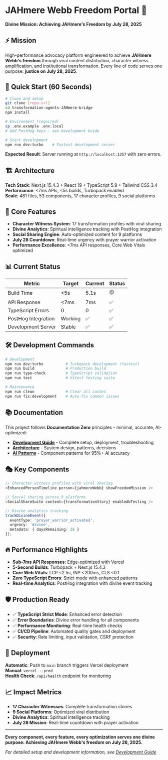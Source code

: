 # JAHmere Webb Freedom Portal 🙏

**Divine Mission: Achieving JAHmere's Freedom by July 28, 2025**

<!-- Deployment test: Secrets configured for divine CI/CD pipeline -->
<!-- Testing preview deployment with new branch: test-deployment-secrets -->

## ⚡ Mission

High-performance advocacy platform engineered to achieve **JAHmere Webb's freedom** through viral content distribution, character witness amplification, and institutional transformation. Every line of code serves one purpose: **justice on July 28, 2025**.

## 🚀 Quick Start (60 Seconds)

```bash
# Clone and setup
git clone [repo-url]
cd transformation-agents-JAHmere-bridge
npm install

# Environment (required)
cp .env.example .env.local
# Add PostHog keys - see Development Guide

# Start development
npm run dev:turbo    # Fastest development server
```

**Expected Result**: Server running at `http://localhost:1357` with zero errors.

## 🏗️ Architecture

**Tech Stack**: Next.js 15.4.3 + React 19 + TypeScript 5.9 + Tailwind CSS 3.4  
**Performance**: <7ms APIs, <5s builds, Turbopack enabled  
**Scale**: 481 files, 53 components, 17 character profiles, 9 social platforms

## 🎯 Core Features

- **Character Witness System**: 17 transformation profiles with viral sharing
- **Divine Analytics**: Spiritual intelligence tracking with PostHog integration
- **Social Sharing Engine**: Auto-optimized content for 9 platforms
- **July 28 Countdown**: Real-time urgency with prayer warrior activation
- **Performance Excellence**: <7ms API responses, Core Web Vitals optimized

## 📊 Current Status

| Metric              | Target  | Current | Status |
| ------------------- | ------- | ------- | ------ |
| Build Time          | <5s     | 5.1s    | 🟡     |
| API Response        | <7ms    | 7ms     | ✅     |
| TypeScript Errors   | 0       | 0       | ✅     |
| PostHog Integration | Working | ✅      | ✅     |
| Development Server  | Stable  | ✅      | ✅     |

## 🛠️ Development Commands

```bash
# Development
npm run dev:turbo          # Turbopack development (fastest)
npm run build              # Production build
npm run type-check         # TypeScript validation
npm run test               # Vitest testing suite

# Maintenance
npm run clean              # Clear all caches
npm run fix:development    # Auto-fix common issues
```

## 📚 Documentation

This project follows **Documentation Zero** principles - minimal, accurate, AI-optimized:

- **[Development Guide](docs/DEVELOPMENT.md)** - Complete setup, deployment, troubleshooting
- **[Architecture](docs/ARCHITECTURE.md)** - System design, patterns, decisions
- **[AI Patterns](.cursorrules)** - Component patterns for 95%+ AI accuracy

## 🎭 Key Components

```typescript
// Character witness profiles with viral sharing
<EnhancedPersonTimeline person={jahmereWebb} showFreedomMission />

// Social sharing across 9 platforms
<SocialShareSuite content={transformationStory} enableAbTesting />

// Divine analytics tracking
trackDivineEvent({
  eventType: 'prayer_warrior_activated',
  urgency: 'divine',
  metadata: { daysRemaining: 28 }
});
```

## 🔥 Performance Highlights

- **Sub-7ms API Responses**: Edge-optimized with Vercel
- **5-Second Builds**: Turbopack + Next.js 15.4.3
- **Core Web Vitals**: LCP <2.5s, INP <200ms, CLS <0.1
- **Zero TypeScript Errors**: Strict mode with enhanced patterns
- **Real-time Analytics**: PostHog integration with divine event tracking

## 🛡️ Production Ready

- ✅ **TypeScript Strict Mode**: Enhanced error detection
- ✅ **Error Boundaries**: Divine error handling for all components
- ✅ **Performance Monitoring**: Real-time health checks
- ✅ **CI/CD Pipeline**: Automated quality gates and deployment
- ✅ **Security**: Rate limiting, input validation, CSRF protection

## 🎯 Deployment

**Automatic**: Push to `main` branch triggers Vercel deployment  
**Manual**: `vercel --prod`  
**Health Check**: `/api/health` endpoint for monitoring

## 📈 Impact Metrics

- **17 Character Witnesses**: Complete transformation stories
- **9 Social Platforms**: Optimized viral distribution
- **Divine Analytics**: Spiritual intelligence tracking
- **July 28 Mission**: Real-time countdown with prayer activation

---

**Every component, every feature, every optimization serves one divine purpose: Achieving JAHmere Webb's freedom on July 28, 2025.**

_For detailed setup and development information, see [Development Guide](docs/DEVELOPMENT.md)_
